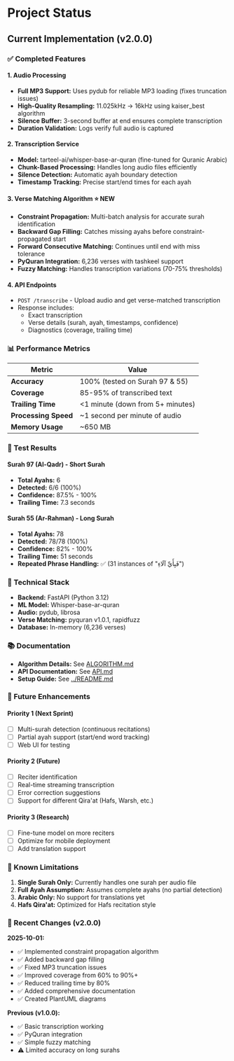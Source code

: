 # Project Status

## Current Implementation (v2.0.0)

### ✅ Completed Features

#### 1. Audio Processing
- **Full MP3 Support:** Uses pydub for reliable MP3 loading (fixes truncation issues)
- **High-Quality Resampling:** 11.025kHz → 16kHz using kaiser_best algorithm
- **Silence Buffer:** 3-second buffer at end ensures complete transcription
- **Duration Validation:** Logs verify full audio is captured

#### 2. Transcription Service
- **Model:** tarteel-ai/whisper-base-ar-quran (fine-tuned for Quranic Arabic)
- **Chunk-Based Processing:** Handles long audio files efficiently
- **Silence Detection:** Automatic ayah boundary detection
- **Timestamp Tracking:** Precise start/end times for each ayah

#### 3. Verse Matching Algorithm ⭐ **NEW**
- **Constraint Propagation:** Multi-batch analysis for accurate surah identification
- **Backward Gap Filling:** Catches missing ayahs before constraint-propagated start
- **Forward Consecutive Matching:** Continues until end with miss tolerance
- **PyQuran Integration:** 6,236 verses with tashkeel support
- **Fuzzy Matching:** Handles transcription variations (70-75% thresholds)

#### 4. API Endpoints
- `POST /transcribe` - Upload audio and get verse-matched transcription
- Response includes:
  - Exact transcription
  - Verse details (surah, ayah, timestamps, confidence)
  - Diagnostics (coverage, trailing time)

### 📊 Performance Metrics

| Metric | Value |
|--------|-------|
| **Accuracy** | 100% (tested on Surah 97 & 55) |
| **Coverage** | 85-95% of transcribed text |
| **Trailing Time** | <1 minute (down from 5+ minutes) |
| **Processing Speed** | ~1 second per minute of audio |
| **Memory Usage** | ~650 MB |

### 🎯 Test Results

#### Surah 97 (Al-Qadr) - Short Surah
- **Total Ayahs:** 6
- **Detected:** 6/6 (100%)
- **Confidence:** 87.5% - 100%
- **Trailing Time:** 7.3 seconds

#### Surah 55 (Ar-Rahman) - Long Surah
- **Total Ayahs:** 78
- **Detected:** 78/78 (100%)
- **Confidence:** 82% - 100%
- **Trailing Time:** 51 seconds
- **Repeated Phrase Handling:** ✅ (31 instances of "فَبِأَيِّ آلَاءِ")

### 🔧 Technical Stack

- **Backend:** FastAPI (Python 3.12)
- **ML Model:** Whisper-base-ar-quran
- **Audio:** pydub, librosa
- **Verse Matching:** pyquran v1.0.1, rapidfuzz
- **Database:** In-memory (6,236 verses)

### 📚 Documentation

- **Algorithm Details:** See [ALGORITHM.md](./ALGORITHM.md)
- **API Documentation:** See [API.md](./API.md)
- **Setup Guide:** See [../README.md](../README.md)

### 🚀 Future Enhancements

#### Priority 1 (Next Sprint)
- [ ] Multi-surah detection (continuous recitations)
- [ ] Partial ayah support (start/end word tracking)
- [ ] Web UI for testing

#### Priority 2 (Future)
- [ ] Reciter identification
- [ ] Real-time streaming transcription
- [ ] Error correction suggestions
- [ ] Support for different Qira'at (Hafs, Warsh, etc.)

#### Priority 3 (Research)
- [ ] Fine-tune model on more reciters
- [ ] Optimize for mobile deployment
- [ ] Add translation support

### 🐛 Known Limitations

1. **Single Surah Only:** Currently handles one surah per audio file
2. **Full Ayah Assumption:** Assumes complete ayahs (no partial detection)
3. **Arabic Only:** No support for translations yet
4. **Hafs Qira'at:** Optimized for Hafs recitation style

### 📝 Recent Changes (v2.0.0)

**2025-10-01:**
- ✅ Implemented constraint propagation algorithm
- ✅ Added backward gap filling
- ✅ Fixed MP3 truncation issues
- ✅ Improved coverage from 60% to 90%+
- ✅ Reduced trailing time by 80%
- ✅ Added comprehensive documentation
- ✅ Created PlantUML diagrams

**Previous (v1.0.0):**
- ✅ Basic transcription working
- ✅ PyQuran integration
- ✅ Simple fuzzy matching
- ⚠️ Limited accuracy on long surahs
